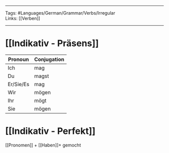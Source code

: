 ___
Tags: #Languages/German/Grammar/Verbs/Irregular  
Links: [[Verben]]
___
# [[Indikativ - Präsens]]
Pronoun|Conjugation
------------ | ------------
Ich | mag
Du | magst
Er/Sie/Es | mag
Wir | mögen
Ihr | mögt
Sie | mögen


# [[Indikativ - Perfekt]]
[[Pronomen]] + [[Haben]]+ gemocht
